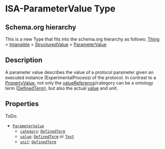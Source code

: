 # ISA-ParameterValue Type

## Schema.org hierarchy

This is a new Type that fits into the schema.org hierarchy as follows:
[Thing](http://schema.org/Thing) > [Intangible](http://schema.org/Intangible) > [StructuredValue](http://schema.org/StructuredValue) > [ParameterValue]()

## Description

A parameter value describes the value of a protocol parameter given an executed instance (ExperimentalProcess) of the protocol. In contrast to a [PropertyValue](http://schema.org/PropertyValue), not only the [valueReference](http://schema.org/valueReference)/category can be a ontology term ([DefinedTerm](http://schema.org/DefinedTerm)), but also the actual [value](http://schema.org/value) and unit.

## Properties

ToDo:
- [`ParameterValue`](https://isa-specs.readthedocs.io/en/latest/isajson.html#process-schema-json)
  - [`category`](): [`DefinedTerm`](https://schema.org/DefinedTerm)
  - [`value`](): [`DefinedTerm`](https://schema.org/DefinedTerm) or [`Text`](https://schema.org/Text)
  - [`unit`](): [`DefinedTerm`](https://schema.org/DefinedTerm)
